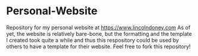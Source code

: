 # Personal-Website
Repository for my personal website at https://www.lincolndoney.com
As of yet, the website is relatively bare-bone, but the formatting and the template I created took quite a while and thus this 
respository could be used by others to have a template for their website. Feel free to fork this repository!
